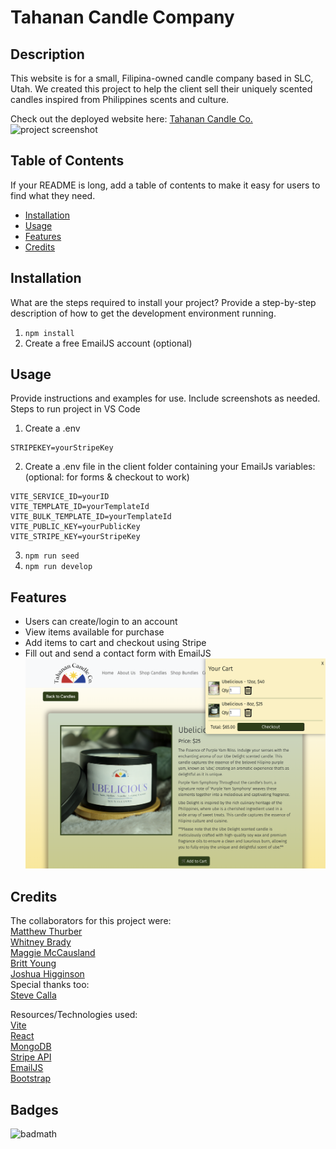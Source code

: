 # Tahanan Candle Company

## Description
This website is for a small, Filipina-owned candle company based in SLC, Utah. We created this project to help the client sell their uniquely scented candles inspired from Philippines scents and culture.  

Check out the deployed website here: [Tahanan Candle Co.](https://tahanancandleco.onrender.com/)  
![project screenshot](./project-screenshot.png)  

## Table of Contents
If your README is long, add a table of contents to make it easy for users to find what they need.

- [Installation](#installation)
- [Usage](#usage)
- [Features](#features)
- [Credits](#credits)

## Installation
What are the steps required to install your project? Provide a step-by-step description of how to get the development environment running. 
1. ```npm install```
2. Create a free EmailJS account (optional)

## Usage
Provide instructions and examples for use. Include screenshots as needed. 
Steps to run project in VS Code  
1. Create a .env  
```
STRIPEKEY=yourStripeKey
```
2. Create a .env file in the client folder containing your EmailJs variables: (optional: for forms & checkout to work)  
```
VITE_SERVICE_ID=yourID
VITE_TEMPLATE_ID=yourTemplateId
VITE_BULK_TEMPLATE_ID=yourTemplateId
VITE_PUBLIC_KEY=yourPublicKey
VITE_STRIPE_KEY=yourStripeKey
```
3. ```npm run seed```  
4. ```npm run develop```

## Features
- Users can create/login to an account
- View items available for purchase
- Add items to cart and checkout using Stripe
- Fill out and send a contact form with EmailJS
![project screenshot](./project-cart-screenshot.png)  


## Credits
The collaborators for this project were:  
[Matthew Thurber](https://github.com/mjthurber)  
[Whitney Brady](https://github.com/whitbreezy)  
[Maggie McCausland](https://github.com/maggiemcc)  
[Britt Young](https://github.com/britt-young)  
[Joshua Higginson](https://github.com/joshhigg)  
Special thanks too:  
[Steve Calla](https://github.com/stevecalla) 

Resources/Technologies used:  
[Vite](https://vitejs.dev/)  
[React](https://react.dev/)  
[MongoDB](https://www.mongodb.com/cloud/atlas/lp/try4?utm_source=google&utm_campaign=search_gs_pl_evergreen_atlas_core_retarget-brand_gic-null_amers-us-ca_ps-all_desktop_eng_lead&utm_term=mongodb&utm_medium=cpc_paid_search&utm_ad=e&utm_ad_campaign_id=14291004479&adgroup=128837427347&cq_cmp=14291004479&gad_source=1&gclid=CjwKCAiA2pyuBhBKEiwApLaIO0HgUGyKWTUCayi8S-rPK1kT-YgZnI8Qeyho2lEpH_lRDzd1RhmP5RoCtUgQAvD_BwE)  
[Stripe API](https://stripe.com/?utm_campaign=US_en_Search_Brand_Stripe_EXA-20839462206&utm_medium=cpc&utm_source=google&ad_content=683853401230&utm_term=stripe&utm_matchtype=e&utm_adposition=&utm_device=c&gclid=CjwKCAiAq4KuBhA6EiwArMAw1B2GTnrG-Diq8pq2zqL69774qetU9jgaNNUojmnhZzAUoF8WQdOv-xoC1DgQAvD_BwE)  
[EmailJS](https://www.emailjs.com/)  
[Bootstrap](https://getbootstrap.com/)


## Badges
![badmath](https://img.shields.io/github/languages/top/lernantino/badmath)
